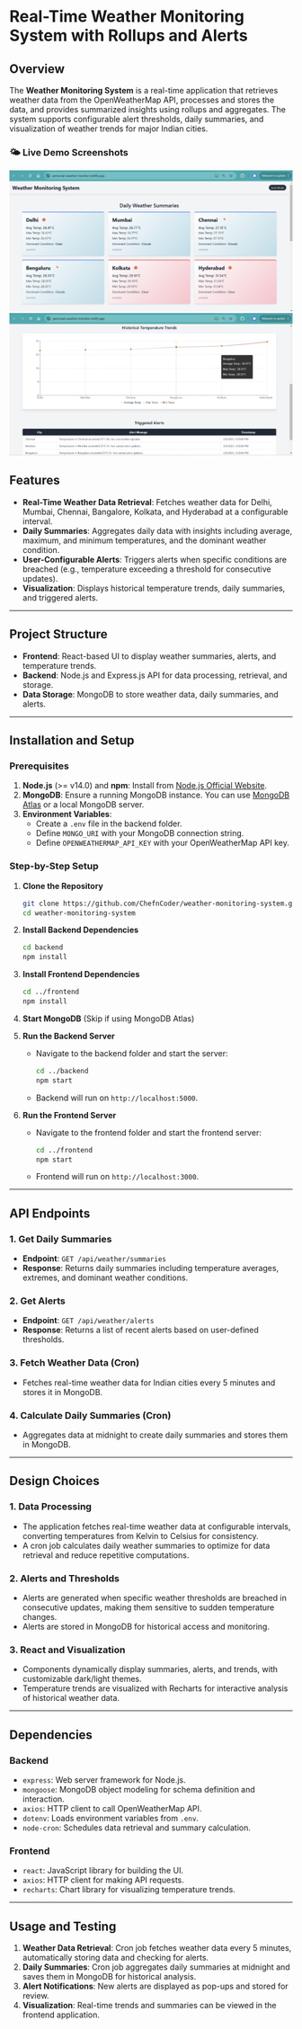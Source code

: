 # Real-Time Weather Monitoring System with Rollups and Alerts

## Overview
The **Weather Monitoring System** is a real-time application that retrieves weather data from the OpenWeatherMap API, processes and stores the data, and provides summarized insights using rollups and aggregates. The system supports configurable alert thresholds, daily summaries, and visualization of weather trends for major Indian cities.

### 🌤️ Live Demo Screenshots
![Weather Monitoring Dashboard](frontend/public/image1.png)
![Weather Trends Visualization](frontend/public/image2.png)


## Features
- **Real-Time Weather Data Retrieval**: Fetches weather data for Delhi, Mumbai, Chennai, Bangalore, Kolkata, and Hyderabad at a configurable interval.
- **Daily Summaries**: Aggregates daily data with insights including average, maximum, and minimum temperatures, and the dominant weather condition.
- **User-Configurable Alerts**: Triggers alerts when specific conditions are breached (e.g., temperature exceeding a threshold for consecutive updates).
- **Visualization**: Displays historical temperature trends, daily summaries, and triggered alerts.

---

## Project Structure
- **Frontend**: React-based UI to display weather summaries, alerts, and temperature trends.
- **Backend**: Node.js and Express.js API for data processing, retrieval, and storage.
- **Data Storage**: MongoDB to store weather data, daily summaries, and alerts.

---

## Installation and Setup

### Prerequisites
1. **Node.js** (>= v14.0) and **npm**: Install from [Node.js Official Website](https://nodejs.org/).
2. **MongoDB**: Ensure a running MongoDB instance. You can use [MongoDB Atlas](https://www.mongodb.com/cloud/atlas) or a local MongoDB server.
3. **Environment Variables**:
   - Create a `.env` file in the backend folder.
   - Define `MONGO_URI` with your MongoDB connection string.
   - Define `OPENWEATHERMAP_API_KEY` with your OpenWeatherMap API key.

### Step-by-Step Setup

1. **Clone the Repository**
   ```bash
   git clone https://github.com/ChefnCoder/weather-monitoring-system.git
   cd weather-monitoring-system
   ```

2. **Install Backend Dependencies**
   ```bash
   cd backend
   npm install
   ```

3. **Install Frontend Dependencies**
   ```bash
   cd ../frontend
   npm install
   ```

4. **Start MongoDB** (Skip if using MongoDB Atlas)

5. **Run the Backend Server**
   - Navigate to the backend folder and start the server:
     ```bash
     cd ../backend
     npm start
     ```
   - Backend will run on `http://localhost:5000`.

6. **Run the Frontend Server**
   - Navigate to the frontend folder and start the frontend server:
     ```bash
     cd ../frontend
     npm start
     ```
   - Frontend will run on `http://localhost:3000`.

---

## API Endpoints

### 1. Get Daily Summaries
   - **Endpoint**: `GET /api/weather/summaries`
   - **Response**: Returns daily summaries including temperature averages, extremes, and dominant weather conditions.

### 2. Get Alerts
   - **Endpoint**: `GET /api/weather/alerts`
   - **Response**: Returns a list of recent alerts based on user-defined thresholds.

### 3. Fetch Weather Data (Cron)
   - Fetches real-time weather data for Indian cities every 5 minutes and stores it in MongoDB.

### 4. Calculate Daily Summaries (Cron)
   - Aggregates data at midnight to create daily summaries and stores them in MongoDB.

---

## Design Choices

### 1. **Data Processing**
   - The application fetches real-time weather data at configurable intervals, converting temperatures from Kelvin to Celsius for consistency.
   - A cron job calculates daily weather summaries to optimize for data retrieval and reduce repetitive computations.

### 2. **Alerts and Thresholds**
   - Alerts are generated when specific weather thresholds are breached in consecutive updates, making them sensitive to sudden temperature changes.
   - Alerts are stored in MongoDB for historical access and monitoring.

### 3. **React and Visualization**
   - Components dynamically display summaries, alerts, and trends, with customizable dark/light themes.
   - Temperature trends are visualized with Recharts for interactive analysis of historical weather data.

---

## Dependencies

### Backend
- `express`: Web server framework for Node.js.
- `mongoose`: MongoDB object modeling for schema definition and interaction.
- `axios`: HTTP client to call OpenWeatherMap API.
- `dotenv`: Loads environment variables from `.env`.
- `node-cron`: Schedules data retrieval and summary calculation.

### Frontend
- `react`: JavaScript library for building the UI.
- `axios`: HTTP client for making API requests.
- `recharts`: Chart library for visualizing temperature trends.

---

## Usage and Testing

1. **Weather Data Retrieval**: Cron job fetches weather data every 5 minutes, automatically storing data and checking for alerts.
2. **Daily Summaries**: Cron job aggregates daily summaries at midnight and saves them in MongoDB for historical analysis.
3. **Alert Notifications**: New alerts are displayed as pop-ups and stored for review.
4. **Visualization**: Real-time trends and summaries can be viewed in the frontend application.
